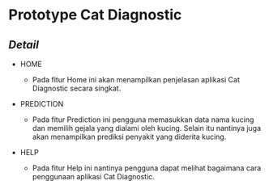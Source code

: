 # Prototype Cat Diagnostic

## *Detail*

- HOME
    - Pada fitur Home ini akan menampilkan penjelasan aplikasi Cat Diagnostic secara singkat.

- PREDICTION
    - Pada fitur Prediction ini pengguna memasukkan data nama kucing dan memilih gejala yang dialami oleh kucing. Selain itu nantinya juga akan menampilkan prediksi penyakit yang diderita kucing.
    
- HELP
    - Pada fitur Help ini nantinya pengguna dapat melihat bagaimana cara penggunaan aplikasi Cat Diagnostic.
